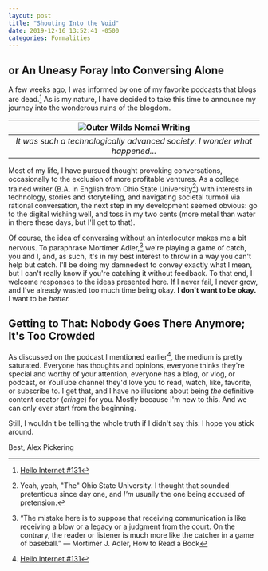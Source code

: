 ```yaml
---
layout: post
title: "Shouting Into the Void"
date: 2019-12-16 13:52:41 -0500
categories: Formalities
---
```


## or An Uneasy Foray Into Conversing Alone

A few weeks ago, I was informed by one of my favorite podcasts that blogs are dead.[^1] As is my nature, I have decided to take this time to announce my journey into the wonderous ruins of the blogdom.

|![Outer Wilds Nomai Writing](https://preview.redd.it/uo397ulse8231.jpg?width=883&format=pjpg&auto=webp&s=a2d9851d4fbd758ede943480575167c1c9c9cfeb) |
|:--:|
| *It was such a technologically advanced society. I wonder what happened...*|

Most of my life, I have pursued thought provoking conversations, occasionally to the exclusion of more profitable ventures. As a college trained writer (B.A. in English from Ohio State University[^2]) with interests in technology, stories and storytelling, and navigating societal turmoil via rational conversation, the next step in my development seemed obvious: go to the digital wishing well, and toss in my two cents (more metal than water in there these days, but I'll get to that).

Of course, the idea of conversing without an interlocutor makes me a bit nervous. To paraphrase Mortimer Adler,[^3] we're playing a game of catch, you and I, and, as such, it's in my best interest to throw in a way you can't help but catch. I'll be doing my damnedest to convey exactly what I mean, but I can't really know if you're catching it without feedback. To that end, I welcome responses to the ideas presented here. If I never fail, I never grow, and I've already wasted too much time being okay. __I don't want to be okay.__ I want to be _better._

## Getting to That: Nobody Goes There Anymore; It's Too Crowded

As discussed on the podcast I mentioned earlier[^1], the medium is pretty saturated. Everyone has thoughts and opinions, everyone thinks they're special and worthy of your attention, everyone has a blog, or vlog, or podcast, or YouTube channel they'd love you to read, watch, like, favorite, or subscribe to. I get that, and I have no illusions about being _the_ definitive content creator (_cringe_) for you. Mostly because I'm new to this. And we can only ever start from the beginning.

Still, I wouldn't be telling the whole truth if I didn't say this: I hope you stick around.

Best,
Alex Pickering


[^1]: [Hello Internet #131](https://www.youtube.com/watch?v=L3m-5SmkSYg&t=48m10s)
[^2]: Yeah, yeah, "The" Ohio State University. I thought that sounded pretentious since day one, and _I'm_ usually the one being accused of pretension.
[^3]: “The mistake here is to suppose that receiving communication is like receiving a blow or a legacy or a judgment from the court. On the contrary, the reader or listener is much more like the catcher in a game of baseball.” ― Mortimer J. Adler, How to Read a Book
